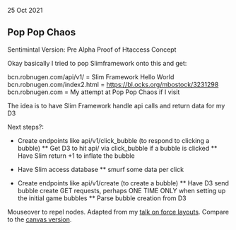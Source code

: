25 Oct 2021

## Pop Pop Chaos

Sentimintal Version: Pre Alpha Proof of Htaccess Concept

Okay basically I tried to pop Slimframework onto this and get:

bcn.robnugen.com/api/v1/     = Slim Framework Hello World
bcn.robnugen.com/index2.html  = https://bl.ocks.org/mbostock/3231298
bcn.robnugen.com             = My attempt at Pop Pop Chaos if I visit

The idea is to have Slim Framework handle api calls and return data for my D3

Next steps?:

* Create endpoints like api/v1/click_bubble (to respond to clicking a bubble)
** Get D3 to hit api/ via click_bubble if a bubble is clicked
** Have Slim return +1 to inflate the bubble

* Have Slim access database
** smurf some data per click

* Create endpoints like api/v1/create (to create a bubble)
** Have D3 send bubble create GET requests, perhaps ONE TIME ONLY when setting up the initial game bubbles
** Parse bubble creation from D3

Mouseover to repel nodes. Adapted from my [talk on force layouts](http://vimeo.com/29458354). Compare to the [canvas version](/mbostock/3231307).

